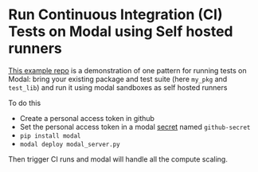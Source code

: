 # Run Continuous Integration (CI) Tests on Modal using Self hosted runners

[This example repo](https://github.com/advay-modal/ci-on-modal)
is a demonstration of one pattern for running tests on Modal:
bring your existing package and test suite (here `my_pkg` and `test_lib`)
and run it using modal sandboxes as self hosted runners

To do this 

- Create a personal access token in github
- Set the personal access token in a modal [secret](https://modal.com/docs/guide/secrets#secrets) named `github-secret`
- `pip install modal`
- `modal deploy modal_server.py`

Then trigger CI runs and modal will handle all the compute scaling.
